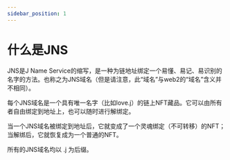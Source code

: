 ```yaml
---
sidebar_position: 1
---
```


# 什么是JNS

JNS是J Name Service的缩写，是一种为链地址绑定一个易懂、易记、易识别的名字的方法。也称之为JNS域名（但是请注意，此“域名”与web2的“域名”含义并不相同）。

每个JNS域名是一个具有唯一名字（比如love.j）的链上NFT藏品。它可以由所有者自由绑定到地址上，也可以随时进行解绑定。

当一个JNS域名被绑定到地址后，它就变成了一个灵魂绑定（不可转移）的NFT；当解绑后，它就恢复成为一个普通的NFT。

所有的JNS域名均以 .j 为后缀。
